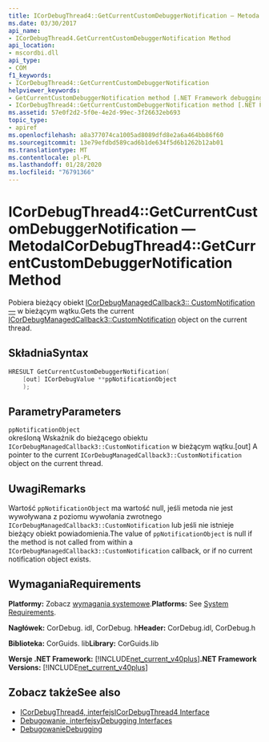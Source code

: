 ```yaml
---
title: ICorDebugThread4::GetCurrentCustomDebuggerNotification — Metoda
ms.date: 03/30/2017
api_name:
- ICorDebugThread4.GetCurrentCustomDebuggerNotification Method
api_location:
- mscordbi.dll
api_type:
- COM
f1_keywords:
- ICorDebugThread4::GetCurrentCustomDebuggerNotification
helpviewer_keywords:
- GetCurrentCustomDebuggerNotification method [.NET Framework debugging]
- ICorDebugThread4::GetCurrentCustomDebuggerNotification method [.NET Framework debugging]
ms.assetid: 57e0f2d2-5f0e-4e2d-99ec-3f26632eb693
topic_type:
- apiref
ms.openlocfilehash: a8a377074ca1005ad8089dfd8e2a6a464bb86f60
ms.sourcegitcommit: 13e79efdbd589cad6b1de634f5d6b1262b12ab01
ms.translationtype: MT
ms.contentlocale: pl-PL
ms.lasthandoff: 01/28/2020
ms.locfileid: "76791366"
---
```

# <a name="icordebugthread4getcurrentcustomdebuggernotification-method"></a><span data-ttu-id="f5207-102">ICorDebugThread4::GetCurrentCustomDebuggerNotification — Metoda</span><span class="sxs-lookup"><span data-stu-id="f5207-102">ICorDebugThread4::GetCurrentCustomDebuggerNotification Method</span></span>

<span data-ttu-id="f5207-103">Pobiera bieżący obiekt [ICorDebugManagedCallback3:: CustomNotification —](icordebugmanagedcallback3-customnotification-method.md) w bieżącym wątku.</span><span class="sxs-lookup"><span data-stu-id="f5207-103">Gets the current [ICorDebugManagedCallback3::CustomNotification](icordebugmanagedcallback3-customnotification-method.md) object on the current thread.</span></span>

## <a name="syntax"></a><span data-ttu-id="f5207-104">Składnia</span><span class="sxs-lookup"><span data-stu-id="f5207-104">Syntax</span></span>

```cpp
HRESULT GetCurrentCustomDebuggerNotification(
    [out] ICorDebugValue **ppNotificationObject
    );
```

## <a name="parameters"></a><span data-ttu-id="f5207-105">Parametry</span><span class="sxs-lookup"><span data-stu-id="f5207-105">Parameters</span></span>

`ppNotificationObject`\
<span data-ttu-id="f5207-106">określoną Wskaźnik do bieżącego obiektu `ICorDebugManagedCallback3::CustomNotification` w bieżącym wątku.</span><span class="sxs-lookup"><span data-stu-id="f5207-106">[out] A pointer to the current `ICorDebugManagedCallback3::CustomNotification` object on the current thread.</span></span>

## <a name="remarks"></a><span data-ttu-id="f5207-107">Uwagi</span><span class="sxs-lookup"><span data-stu-id="f5207-107">Remarks</span></span>

<span data-ttu-id="f5207-108">Wartość `ppNotificationObject` ma wartość null, jeśli metoda nie jest wywoływana z poziomu wywołania zwrotnego `ICorDebugManagedCallback3::CustomNotification` lub jeśli nie istnieje bieżący obiekt powiadomienia.</span><span class="sxs-lookup"><span data-stu-id="f5207-108">The value of `ppNotificationObject` is null if the method is not called from within a `ICorDebugManagedCallback3::CustomNotification` callback, or if no current notification object exists.</span></span>

## <a name="requirements"></a><span data-ttu-id="f5207-109">Wymagania</span><span class="sxs-lookup"><span data-stu-id="f5207-109">Requirements</span></span>

<span data-ttu-id="f5207-110">**Platformy:** Zobacz [wymagania systemowe](../../../../docs/framework/get-started/system-requirements.md).</span><span class="sxs-lookup"><span data-stu-id="f5207-110">**Platforms:** See [System Requirements](../../../../docs/framework/get-started/system-requirements.md).</span></span>

<span data-ttu-id="f5207-111">**Nagłówek:** CorDebug. idl, CorDebug. h</span><span class="sxs-lookup"><span data-stu-id="f5207-111">**Header:** CorDebug.idl, CorDebug.h</span></span>

<span data-ttu-id="f5207-112">**Biblioteka:** CorGuids. lib</span><span class="sxs-lookup"><span data-stu-id="f5207-112">**Library:** CorGuids.lib</span></span>

<span data-ttu-id="f5207-113">**Wersje .NET Framework:** [!INCLUDE[net_current_v40plus](../../../../includes/net-current-v40plus-md.md)]</span><span class="sxs-lookup"><span data-stu-id="f5207-113">**.NET Framework Versions:** [!INCLUDE[net_current_v40plus](../../../../includes/net-current-v40plus-md.md)]</span></span>

## <a name="see-also"></a><span data-ttu-id="f5207-114">Zobacz także</span><span class="sxs-lookup"><span data-stu-id="f5207-114">See also</span></span>

- [<span data-ttu-id="f5207-115">ICorDebugThread4, interfejs</span><span class="sxs-lookup"><span data-stu-id="f5207-115">ICorDebugThread4 Interface</span></span>](icordebugthread4-interface.md)
- [<span data-ttu-id="f5207-116">Debugowanie, interfejsy</span><span class="sxs-lookup"><span data-stu-id="f5207-116">Debugging Interfaces</span></span>](debugging-interfaces.md)
- [<span data-ttu-id="f5207-117">Debugowanie</span><span class="sxs-lookup"><span data-stu-id="f5207-117">Debugging</span></span>](index.md)

